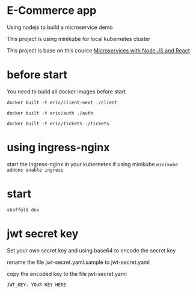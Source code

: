 # E-Commerce app

Using nodejs to build a microservice demo

This project is using minikube for local kubernetes cluster

This project is base on this cource
[Microservices with Node JS and React](https://www.udemy.com/course/microservices-with-node-js-and-react/)

# before start

You need to build all docker images before start

`docker built -t eric/client-next ./client`

`docker built -t eric/auth ./auth`

`docker built -t eric/tickets ./tickets`

# using ingress-nginx

start the ingress-nginx in your kubernetes
if using minikube
`minikube addons enable ingress`

# start

`skaffold dev`

# jwt secret key

Set your own secret key and using base64 to encode the secret key

rename the file jwt-secret.yaml.sample to jwt-secret.yaml

copy the encoded key to the file jwt-secret.yaml

`JWT_KEY: YOUR KEY HERE`
